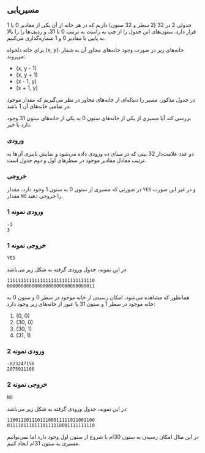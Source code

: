 ## مسیریابی
 جدولی 2 در 32 (2 سطر و 32 ستون) داریم که در هر خانه از آن یکی از مقادیر 0 یا 1 قرار دارد. ستون‌های این جدول را از چپ به راست به ترتیب 0 تا 31، و ردیف‌ها را زا بالا به پایین با مقادیر 0 و 1 شماره‌گذاری می‌کنیم.

 برای خانه دلخواه (x, y)، خانه‌های زیر در صورت وجود خانه‌های مجاور آن به شمار می‌روند:
 * (x, y - 1)
 * (x, y + 1)
 * (x - 1, y)
 * (x + 1, y)

 در جدول مذکور، مسیر را دنباله‌ای از خانه‌های مجاور در نظر می‌گیریم که مقدار موجود در تمامی خانه‌های آن 1 باشد.

 بررسی کند آیا مسیری از یکی از خانه‌های ستون 0 به یکی از خانه‌های ستون 31 وجود دارد یا خیر.

### ورودی
دو عدد علامت‌دار 32 بیتی که در مبنای ده ورودی داده می‌شود و نمایش باینری آن‌ها به ترتیب معادل مقادیر موجود در سطرهای اول و دوم جدول است.

### خروجی
در صورتی که مسیری از ستون 0 به ستون 1 وجود دارد، مقدار `YES` و در غیر این صورت مقدار `NO` را خروجی دهید.

### ورودی نمونه 1
```
-2
3
```

### خروجی نمونه 1
```
YES
```

در این نمونه، جدول ورودی گرفته به شکل زیر می‌باشد:

```
11111111111111111111111111111110
00000000000000000000000000000011
```

همانطور که مشاهده می‌شود، امکان رسیدن از خانه موجود در سطر 0 و ستون 0 به خانه موجود در سطر 1 و ستون 31 با عبور از خانه‌های زیر وجود دارد:
1) (0, 0)
2) (30, 0)
3) (30, 1)
4) (31, 1)


### ورودی نمونه 2
```
-823247156
2075911166
```

### خروجی نمونه 2
```
NO
```

در این نمونه، جدول ورودی گرفته به شکل زیر می‌باشد:

```
11001110111011100011111011001100
01111011101110111110001111111110
```

در این مثال امکان رسیدن به ستون 30ام با شروع از ستون اول وجود دارد اما نمی‌توانیم مسیری به ستون 31ام ایجاد کنیم.